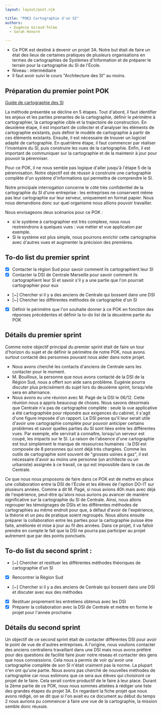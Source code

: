 ```yaml
---
layout: layout/post.njk

title: "POK2 Cartographie d'un SI"
authors:
  - Eugénie Giraud-Telme
  - Sarah Honoré

---
```

<!-- début résumé -->

- Ce POK est destiné à devenir un projet 3A. Notre but était de faire un état des lieux de certaines pratiques de plusieurs organisations en termes de cartographies de Systèmes d'Information et de préparer le terrain pour la cartographie du SI de l'École.
- Niveau : intermédiaire
- Il faut avoir suivi le cours "Architecture des SI" au moins.

<!-- fin résumé -->

## Préparation du premier point POK

[Guide de cartographie des SI](./../guide-cartographie-systeme-information-anssi-pa-046.pdf)

La méthode présentée se décline en 5 étapes. Tout d'abord, il faut identifier les enjeux et les parties prenantes de la cartographie, définir le périmètre à cartographier, la cartographie cible et la trajectoire de construction. En deuxième étape, il est important de collecter et d'analyser les éléments de cartographie existants, puis définir le modèle de cartographie à partir de ces éléments existants. Ensuite, il est nécessaire de trouver un logiciel adapté de cartographie. En quatrième étape, il faut commencer par réaliser l'inventaire du SI, puis construire les vues de la cartographie. Enfin, il est important de communiquer sur la cartographie et de la maintenir à jour pour pouvoir la pérenniser.

Pour ce POK, il ne nous semble pas logique d'aller jusqu'à l'étape 5 de la pérennisation. Notre objectif est de réussir à construire une cartographie complète d'un système d'informations qui permettra de comprendre le SI.

Notre principale interrogation concerne le côté très confidentiel de la cartographie du SI d'une entreprise : les entreprises ne conservent même pas leur cartographie sur leur serveur, uniquement en format papier. Nous nous demandions donc sur quel organisme nous allions pouvoir travailler.

Nous envisageons deux scénarios pour ce POK :

- si le système à cartographier est très complexe, nous nous restreindrons à quelques vues : vue métier et vue application par exemple.
- Si le système est plus simple, nous pourrons enrichir cette cartographie avec d'autres vues et augmenter la précision des premières.

## To-do list du premier sprint
- [X] Contacter la région Sud pour savoir comment ils cartographient leur SI
- [X] Contacter la DSI de Centrale Marseille pour savoir comment ils cartographient leur SI et savoir s'il y a une partie que l'on pourrait cartographier pour eux
- [~] Chercher si il y a des anciens de Centrale qui bossent dans une DSI
- [~] Chercher les différentes méthodes de cartographie d'un SI
- [X] Définir le périmètre que l'on souhaite donner à ce POK en fonction des réponses précédentes et définir la to-do list de la deuxième partie du POK

## Détails du premier sprint
Comme notre objectif principal du premier sprint était de faire un tour d'horizon du sujet et de définir le périmètre de notre POK, nous avons surtout contacté des personnes pouvant nous aider dans notre projet. 
- Nous avons cherché les contacts d'anciens de Centrale sans les contacter pour le moment. 
- M. Bouilloux, la personne que nous avons contacté de la DSI de la Région Sud, nous a offert son aide sans problème. Eugénie pourra discuter plus précisément du sujet lors du deuxième sprint, lorsqu'elle sera en alternance. 
- Nous avons eu une réunion avec M. Pagé de la DSI le 06/12. Cette réunion nous a appris beaucoup de choses. Nous savons désormais que Centrale n'a pas de cartographie complète : seule la vue applicative a été cartographiée pour répondre aux exigences du cabinet, il s'agit d'une figure imposée d'un rapport. Le DSI pense qu'il leur serait utile d'avoir une cartographie complète pour pouvoir anticiper certains problèmes et savoir quelles parties du SI sont liées entre les différentes vues. Par exemple, elle servirait à connaître, lorsqu'un serveur est coupé, les impacts sur le SI. La raison de l'absence d'une cartographie est tout simplement le manque de ressources humaines : la DSI est composée de 8 personnes qui sont déjà très chargées. Comme les outils de cartographie sont souvent de "grosses usines à gaz", il est nécessaire d'avoir au moins une personne (un architecte ou un urbaniste) assignée à ce travail, ce qui est impossible dans le cas de Centrale.

Ce que nous nous proposons de faire dans ce POK est de mettre en place une collaboration entre la DSI de l'École et les élèves de l'option DO-IT sur plusieurs années. Comme a dit M. Pagé, si nous avions 40h mais avec déjà de l'expérience, peut-être qu'alors nous aurions pu avancer de manière significative sur la cartographie du SI de Centrale. Ainsi, nous allons regrouper les témoignages de DSIs et les différentes méthodes de cartographies au même endroit pour que, à défaut d'avoir de l'expérience, la théorie et un peu de pratique soient regroupés. Nous allons ensuite préparer la collaboration entre les parties pour la cartographie puisse être faite, améliorée et mise à jour au fil des années. Dans ce projet, il va falloir prendre en compte le fait que la DSI ne pourra pas participer au projet autrement que par des points ponctuels.

## To-do list du second sprint :
- [~] Chercher et restituer les différentes méthodes théoriques de cartographie d'un SI
- [X] Rencontrer la Région Sud
- [~] Chercher si il y a des anciens de Centrale qui bossent dans une DSI et discuter avec eux des méthodes
- [X] Restituer proprement les entretiens obtenus avec les DSI
- [X] Préparer la collaboration avec la DSI de Centrale et mettre en forme le projet pour l'année prochaine

## Détails du second sprint
Un objectif de ce second sprint était de contacter différentes DSI pour avoir le point de vue de d'autres entreprises. A l'origine, nous voulions contacter des anciens centraliens travaillant dans une DSI mais nous avons préféré pour des questions de facilité faire jouer notre réseau et contacter des gens que nous connaissions. Cela nous a permis de voir qu'avoir une cartographie complète de son SI n'était vraiment pas la norme. La plupart n'en ont qu'une partie. 
Nous avons pas cherché de nouvelles méthodes de cartographie car nous estimons que ce sera aux élèves qui choisiront ce projet de le faire. Cela serait contre productif de le faire à leur place. 
Durant la 2ème partie de ce POK, nous nous sommes attelées à rédiger une liste des grandes étapes du projet 3A. En regardant la fiche projet que nous avons rédigé, on se dit que si l'on avait eu ce document au début du temps 2 nous aurions pu commencer à faire une vue de la cartographie, la mission semble donc réussie. 